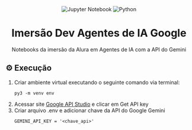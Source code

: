 <div align="center">
  <img alt="Jupyter Notebook" src="https://img.shields.io/badge/Jupyter%20Notebook-f5f5ff?style=flat&logo=jupyter&logoColor=F37626">
  <img alt="Python" src="https://img.shields.io/badge/Python-f5f5ff?style=flat&logo=python&logoColor=3776AB">
</div>

<h1 align="center">Imersão Dev Agentes de IA Google</h1>
<p align="center">Notebooks da imersão da Alura em Agentes de IA com a API do Gemini</p>

<h2>⚙️ Execução</h2>
<ol>
<li>Criar ambiente virtual executando o seguinte comando via terminal:</li>


```
py3 -m venv env
```

<li>Acessar site <a href="https://aistudio.google.com/">Google API Studio</a> e clicar em Get API key</li>
<li>Criar arquivo .env e adicionar chave da API do Google Gemini</li>

```
GEMINI_API_KEY = '<chave_api>'
```
</ol>
